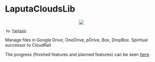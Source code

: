 # LaputaCloudsLib

<p align="center">
    <img src="other/banner.png" data-canonical-src="other/banner.png"/>
</p>

<small> by  [Fantasio](https://www.deviantart.com/fantasio/gallery)</small>



Manage files in Google Drive, OneDrive, pDrive, Box, DropBox. Spiritual successor to CloudRail

The progress (finished features and planned features) can be seen [here](https://github.com/TeamAmaze/AmazeFileManager/issues/1593#issuecomment-573439894).
